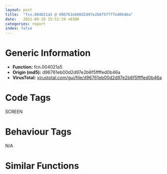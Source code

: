 ```yaml
---
layout: post
title:  "fcn.004021a5 @ d96761eb00d2d97e2b6f5ffffed0b46a"
date:   2021-09-10 15:52:19 +0300
categories: report
index: false
---
```


# Generic Information
- **Function:** fcn.004021a5
- **Origin (md5):** d96761eb00d2d97e2b6f5ffffed0b46a
- **VirusTotal:** [virustotal.com/gui/file/d96761eb00d2d97e2b6f5ffffed0b46a][virustotal_ref]

# Code Tags
<span class="tag" id="SCREEN">SCREEN</span>


# Behaviour Tags
<span class="bhv-tag" id="na">N/A</span>

# Similar Functions
<script type="text/javascript" src="https://www.gstatic.com/charts/loader.js"></script>
<script type="text/javascript">

    google.charts.load('current', {'packages':['corechart']});
    google.charts.setOnLoadCallback(drawChart);

    function drawChart() {
    var data = new google.visualization.DataTable();
        data.addColumn('number', 'X');
        data.addColumn('number', 'Y');
        data.addColumn({type: 'string', role: 'tooltip', 'p': {'html': true}});
        data.addColumn({'type': 'string', 'role': 'style'});
        
        data.addRows([
    [0, 0, '<b><a href="/report/fcn.004021a5@d96761eb00d2d97e2b6f5ffffed0b46a">fcn.004021a5</a><br>@d96761eb00d2d97e2b6f5ffffed0b46a</b><br>push ebp<br>mov ebp, esp<br>sub esp, 0x14<br>mov ecx, dword[ebp+8]<br>mov eax, dword[0x4c6810]<br>push ebx<br>push esi<br>push edi<br>mov eax, dword[eax+ecx*4]<br>mov ecx, 0x4c67b0<br>push dword[ebp+0x10]<br>mov ebx, dword[eax]<br>mov dword[ebp-4], ebx<br>call fcn.004025db<br>push 0xf<br>mov esi, eax<br>mov byte[ebp+0xb], 0<br>call dword[sym.imp.USER32.dll_GetSysColor]<br>cmp dword[ebx+0x4c], 0xffffffff<br>mov edi, eax<br>je 0x4021e4<br>mov edi, dword[ebx+0x4c]<br>cmp esi, 0xffffffff<br>je 0x43c155<br>mov eax, dword[0x4c6824]<br>mov eax, dword[eax+esi*4]<br>mov ebx, dword[eax]<br>mov ecx, dword[ebx+0x48]<br>test ecx, ecx<br>jns 0x402267<br>movzx eax, byte[ebx+0x90]<br>cmp eax, 0x1b<br>ja case.0x402211.4<br>movzx eax, byte[eax+0x4022a5]<br>jmp dword[eax*4+0x402289]<br>mov byte[ebp+0xb], 1<br>cmp byte[ebx+0x93], 0xff<br>jne 0x43c091<br>cmp dword[ebx+0x4c], 0xffffffff<br>jne 0x402284<br>push 8<br>call dword[sym.imp.USER32.dll_GetSysColor]<br>push eax<br>push dword[ebp+0xc]<br>call dword[sym.imp.GDI32.dll_SetTextColor]<br>cmp byte[ebp+0xb], 0<br>je 0x43c155<br>push 1<br>push dword[ebp+0xc]<br>call dword[sym.imp.GDI32.dll_SetBkMode]<br>push 5<br>call dword[sym.imp.GDI32.dll_GetStockObject]<br>pop edi<br>pop esi<br>pop ebx<br>mov esp, ebp<br>pop ebp<br>ret 0xc<br>cmp byte[ebx+0x90], 0x1b<br>je 0x4021fe<br>mov edi, ecx<br>jmp case.0x402211.8<br>push 5<br>jmp 0x43c06d<br>cmp ecx, 0xfffffffe<br>sete byte[ebp+0xb]<br>jmp case.0x402211.8<br>push dword[ebx+0x4c]<br>jmp 0x402238<br>cmp byte[ebx+0x93], 0xff<br>je 0x402229<br>mov esi, dword[ebp-4]<br>lea eax, [ebp-0x14]<br>push eax<br>push dword[esi+0x188]<br>call dword[sym.imp.USER32.dll_GetClientRect]<br>lea eax, [ebp-0x14]<br>push eax<br>push 0<br>push 0x1328<br>push dword[esi+0x188]<br>call dword[sym.imp.USER32.dll_SendMessageW]<br>push dword[esi+0x188]<br>call dword[sym.imp.USER32.dll_GetWindowDC]<br>push dword[ebp-0x10]<br>mov esi, eax<br>push dword[ebp-0x14]<br>push esi<br>call dword[sym.imp.GDI32.dll_GetPixel]<br>mov edi, eax<br>mov eax, dword[ebp-4]<br>push esi<br>push dword[eax+0x188]<br>call dword[sym.imp.USER32.dll_ReleaseDC]<br>cmp edi, 0xffffffff<br>jne case.0x402211.8<br>cmp dword[0x4c62b0], 0<br>jne case.0x402211.1<br>push 0xf<br>call dword[sym.imp.USER32.dll_GetSysColor]<br>mov edi, eax<br>jmp case.0x402211.8<br>push 0xfffffffffffffff0<br>push dword[ebx]<br>call dword[sym.imp.USER32.dll_GetWindowLongW]<br>test eax, 0x8000800<br>je case.0x402211.1<br>jmp 0x43c06b<br>cmp dword[ebx+0x48], 0xffffffff<br>jne 0x402229<br>mov al, byte[ebx+0x90]<br>cmp al, 0x17<br>je 0x43c14c<br>cmp al, 7<br>je 0x402229<br>cmp al, 1<br>je 0x402229<br>cmp al, 2<br>je 0x402229<br>cmp al, 3<br>je 0x402229<br>test al, al<br>je 0x402229<br>push dword[ebx]<br>call dword[sym.imp.USER32.dll_GetWindowDC]<br>push 0<br>mov esi, eax<br>push 0<br>push esi<br>call dword[sym.imp.GDI32.dll_GetPixel]<br>mov edi, eax<br>cmp edi, 0xffffffff<br>jne 0x43c13a<br>movsx eax, word[ebx+0x8c]<br>push 0<br>dec eax<br>push eax<br>push esi<br>call dword[sym.imp.GDI32.dll_GetPixel]<br>mov edi, eax<br>cmp edi, 0xffffffff<br>jne 0x43c13a<br>movsx eax, word[ebx+0x8e]<br>dec eax<br>push eax<br>push 0<br>push esi<br>call dword[sym.imp.GDI32.dll_GetPixel]<br>mov edi, eax<br>cmp edi, 0xffffffff<br>jne 0x43c13a<br>movsx eax, word[ebx+0x8e]<br>dec eax<br>push eax<br>movsx eax, word[ebx+0x8c]<br>dec eax<br>push eax<br>push esi<br>call dword[sym.imp.GDI32.dll_GetPixel]<br>mov edi, eax<br>push esi<br>push dword[ebx]<br>call dword[sym.imp.USER32.dll_ReleaseDC]<br>cmp edi, 0xffffffff<br>jne 0x402229<br>mov byte[ebp+0xb], 1<br>jmp 0x402229<br>push edi<br>push dword[ebp+0xc]<br>call dword[sym.imp.GDI32.dll_SetBkColor]<br>push 0<br>push edi<br>call fcn.004022d0<br>jmp 0x40225e<br><eoc> ', 'point { fill-color: #e0440e; }'],

        ]);

    var options = {
        title: 'Similarity Plot',
        legend: 'none',
        colors: ['#dedbd9', '#e6693e', '#ec8f6e', '#f3b49f', '#f6c7b6'],
        tooltip: {isHtml: true, trigger: 'both'},
        explorer: {
        actions: ["dragToZoom", "rightClickToReset"],
        },
        chartArea: {
        width: '80%',
        height: '80%'
        },
        width: '100%',
        height: '100%'
    };

    var chart = new google.visualization.ScatterChart(document.getElementById('chart_div'));

    chart.draw(data, options);
    }
    
</script>


<div id="chart_div" style="width: 100%px; height: 100%;"></div>

# Disassembled Code
{% highlight nasm %}

push ebp
mov ebp, esp
sub esp, 0x14
mov ecx, dword[ebp+8]
mov eax, dword[0x4c6810]
push ebx
push esi
push edi
mov eax, dword[eax+ecx*4]
mov ecx, 0x4c67b0
push dword[ebp+0x10]
mov ebx, dword[eax]
mov dword[ebp-4], ebx
call fcn.004025db
push 0xf
mov esi, eax
mov byte[ebp+0xb], 0
call dword[sym.imp.USER32.dll_GetSysColor]
cmp dword[ebx+0x4c], 0xffffffff
mov edi, eax
je 0x4021e4
mov edi, dword[ebx+0x4c]
cmp esi, 0xffffffff
je 0x43c155
mov eax, dword[0x4c6824]
mov eax, dword[eax+esi*4]
mov ebx, dword[eax]
mov ecx, dword[ebx+0x48]
test ecx, ecx
jns 0x402267
movzx eax, byte[ebx+0x90]
cmp eax, 0x1b
ja case.0x402211.4
movzx eax, byte[eax+0x4022a5]
jmp dword[eax*4+0x402289]
mov byte[ebp+0xb], 1
cmp byte[ebx+0x93], 0xff
jne 0x43c091
cmp dword[ebx+0x4c], 0xffffffff
jne 0x402284
push 8
call dword[sym.imp.USER32.dll_GetSysColor]
push eax
push dword[ebp+0xc]
call dword[sym.imp.GDI32.dll_SetTextColor]
cmp byte[ebp+0xb], 0
je 0x43c155
push 1
push dword[ebp+0xc]
call dword[sym.imp.GDI32.dll_SetBkMode]
push 5
call dword[sym.imp.GDI32.dll_GetStockObject]
pop edi
pop esi
pop ebx
mov esp, ebp
pop ebp
ret 0xc
cmp byte[ebx+0x90], 0x1b
je 0x4021fe
mov edi, ecx
jmp case.0x402211.8
push 5
jmp 0x43c06d
cmp ecx, 0xfffffffe
sete byte[ebp+0xb]
jmp case.0x402211.8
push dword[ebx+0x4c]
jmp 0x402238
cmp byte[ebx+0x93], 0xff
je 0x402229
mov esi, dword[ebp-4]
lea eax, [ebp-0x14]
push eax
push dword[esi+0x188]
call dword[sym.imp.USER32.dll_GetClientRect]
lea eax, [ebp-0x14]
push eax
push 0
push 0x1328
push dword[esi+0x188]
call dword[sym.imp.USER32.dll_SendMessageW]
push dword[esi+0x188]
call dword[sym.imp.USER32.dll_GetWindowDC]
push dword[ebp-0x10]
mov esi, eax
push dword[ebp-0x14]
push esi
call dword[sym.imp.GDI32.dll_GetPixel]
mov edi, eax
mov eax, dword[ebp-4]
push esi
push dword[eax+0x188]
call dword[sym.imp.USER32.dll_ReleaseDC]
cmp edi, 0xffffffff
jne case.0x402211.8
cmp dword[0x4c62b0], 0
jne case.0x402211.1
push 0xf
call dword[sym.imp.USER32.dll_GetSysColor]
mov edi, eax
jmp case.0x402211.8
push 0xfffffffffffffff0
push dword[ebx]
call dword[sym.imp.USER32.dll_GetWindowLongW]
test eax, 0x8000800
je case.0x402211.1
jmp 0x43c06b
cmp dword[ebx+0x48], 0xffffffff
jne 0x402229
mov al, byte[ebx+0x90]
cmp al, 0x17
je 0x43c14c
cmp al, 7
je 0x402229
cmp al, 1
je 0x402229
cmp al, 2
je 0x402229
cmp al, 3
je 0x402229
test al, al
je 0x402229
push dword[ebx]
call dword[sym.imp.USER32.dll_GetWindowDC]
push 0
mov esi, eax
push 0
push esi
call dword[sym.imp.GDI32.dll_GetPixel]
mov edi, eax
cmp edi, 0xffffffff
jne 0x43c13a
movsx eax, word[ebx+0x8c]
push 0
dec eax
push eax
push esi
call dword[sym.imp.GDI32.dll_GetPixel]
mov edi, eax
cmp edi, 0xffffffff
jne 0x43c13a
movsx eax, word[ebx+0x8e]
dec eax
push eax
push 0
push esi
call dword[sym.imp.GDI32.dll_GetPixel]
mov edi, eax
cmp edi, 0xffffffff
jne 0x43c13a
movsx eax, word[ebx+0x8e]
dec eax
push eax
movsx eax, word[ebx+0x8c]
dec eax
push eax
push esi
call dword[sym.imp.GDI32.dll_GetPixel]
mov edi, eax
push esi
push dword[ebx]
call dword[sym.imp.USER32.dll_ReleaseDC]
cmp edi, 0xffffffff
jne 0x402229
mov byte[ebp+0xb], 1
jmp 0x402229
push edi
push dword[ebp+0xc]
call dword[sym.imp.GDI32.dll_SetBkColor]
push 0
push edi
call fcn.004022d0
jmp 0x40225e

{% endhighlight %}

[virustotal_ref]: https://www.virustotal.com/gui/file/d96761eb00d2d97e2b6f5ffffed0b46a